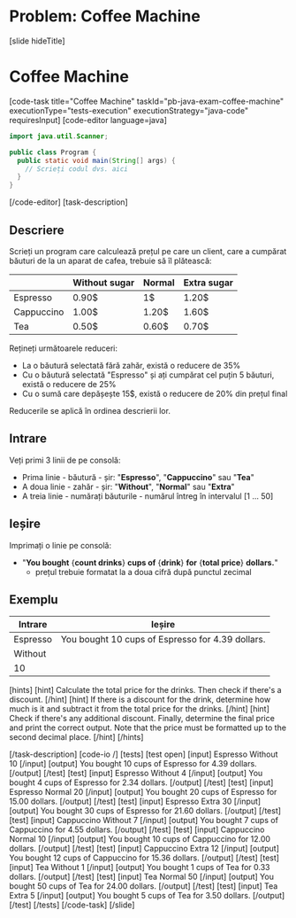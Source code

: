 ﻿# Problem: Coffee Machine
[slide hideTitle]
# Coffee Machine
[code-task title="Coffee Machine" taskId="pb-java-exam-coffee-machine" executionType="tests-execution" executionStrategy="java-code" requiresInput]
[code-editor language=java]
```java
import java.util.Scanner;

public class Program {
  public static void main(String[] args) {
    // Scrieți codul dvs. aici
  }
}
```
[/code-editor]
[task-description]
## Descriere
Scrieți un program care calculează prețul pe care un client, care a cumpărat băuturi de la un aparat de cafea, trebuie să îl plătească:

|   | **Without sugar** | **Normal** | **Extra sugar** |
|---|---|---|---|
| Espresso | 0.90$ | 1$ | 1.20$ |
| Cappuccino | 1.00$ | 1.20$ | 1.60$ |
| Tea | 0.50$ | 0.60$ | 0.70$ |

Rețineți următoarele reduceri:
- La o băutură selectată fără zahăr, există o reducere de 35%
- Cu o băutură selectată "Espresso" și ați cumpărat cel puțin 5 băuturi, există o reducere de 25%
- Cu o sumă care depășește 15$, există o reducere de 20% din prețul final

Reducerile se aplică în ordinea descrierii lor.

## Intrare
Veți primi 3 linii de pe consolă:
- Prima linie - băutură - șir: "**Espresso**", "**Cappuccino**" sau "**Tea**" 
- A doua linie - zahăr - șir: "**Without**", "**Normal**" sau "**Extra**"
- A treia linie - numărați băuturile - numărul întreg în intervalul [1 ... 50]

## Ieșire
Imprimați o linie pe consolă:
- "**You bought** \{**count drinks**\} **cups of** \{**drink**\} **for** \{**total price**\} **dollars.**"
	 - prețul trebuie formatat la a doua cifră după punctul zecimal

## Exemplu
|**Intrare**|**Ieșire** |
| --- | --- |
| Espresso | You bought 10 cups of Espresso for 4.39 dollars. |
| Without |  |
| 10 |  |

[hints]
[hint]
Calculate the total price for the drinks. Then check if there's a discount.
[/hint]
[hint]
If there is a discount for the drink, determine how much is it and subtract it from the total price for the drinks.
[/hint]
[hint]
Check if there's any additional discount. 
Finally, determine the final price and print the correct output. Note that the price must be formatted up to the second decimal place.
[/hint]
[/hints]

[/task-description]
[code-io /]
[tests]
[test open]
[input]
Espresso
Without
10
[/input]
[output]
You bought 10 cups of Espresso for 4.39 dollars.
[/output]
[/test]
[test]
[input]
Espresso
Without
4
[/input]
[output]
You bought 4 cups of Espresso for 2.34 dollars.
[/output]
[/test]
[test]
[input]
Espresso
Normal
20
[/input]
[output]
You bought 20 cups of Espresso for 15.00 dollars.
[/output]
[/test]
[test]
[input]
Espresso
Extra
30
[/input]
[output]
You bought 30 cups of Espresso for 21.60 dollars.
[/output]
[/test]
[test]
[input]
Cappuccino
Without
7
[/input]
[output]
You bought 7 cups of Cappuccino for 4.55 dollars.
[/output]
[/test]
[test]
[input]
Cappuccino
Normal
10
[/input]
[output]
You bought 10 cups of Cappuccino for 12.00 dollars.
[/output]
[/test]
[test]
[input]
Cappuccino
Extra
12
[/input]
[output]
You bought 12 cups of Cappuccino for 15.36 dollars.
[/output]
[/test]
[test]
[input]
Tea
Without
1
[/input]
[output]
You bought 1 cups of Tea for 0.33 dollars.
[/output]
[/test]
[test]
[input]
Tea
Normal
50
[/input]
[output]
You bought 50 cups of Tea for 24.00 dollars.
[/output]
[/test]
[test]
[input]
Tea
Extra
5
[/input]
[output]
You bought 5 cups of Tea for 3.50 dollars.
[/output]
[/test]
[/tests]
[/code-task]
[/slide]
